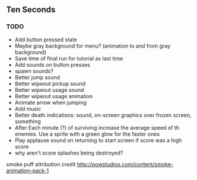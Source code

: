 ## Ten Seconds

### TODO

* Add button pressed state
* Maybe gray background for menu? (animation to and from gray background)
* Save time of final run for tutorial as last time
* Add sounds on button presses
* spawn sounds?
* Better jump sound
* Better wipeout pickup sound
* Better wipeout usage sound
* Better wipeout usage animation
* Animate arrow when jumping
* Add music
* Better death indications: sound, on-screen graphics over frozen screen, something
* After Each minute (?) of surviving increase the average speed of th enemies. Use a sprite with a green glow for the faster ones
* Play applause sound on returning to start screen if score was a high score
* why aren't score splashes being destroyed?



smoke puff attribution credit
http://powstudios.com/content/smoke-animation-pack-1